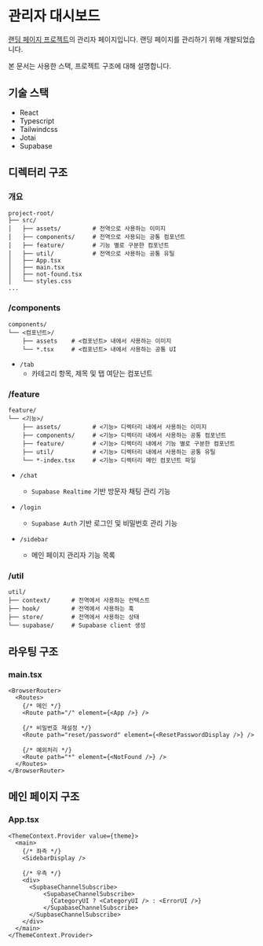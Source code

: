 # 관리자 대시보드

[랜딩 페이지 프로젝트](https://github.com/inseong01/landing-page)의 관리자 페이지입니다. 랜딩 페이지를 관리하기 위해 개발되었습니다.

본 문서는 사용한 스택, 프로젝트 구조에 대해 설명합니다.

## 기술 스택

- React
- Typescript
- Tailwindcss
- Jotai
- Supabase

## 디렉터리 구조

### 개요

```
project-root/
├── src/
│   ├── assets/         # 전역으로 사용하는 이미지
│   ├── components/     # 전역으로 사용되는 공통 컴포넌트
│   ├── feature/        # 기능 별로 구분한 컴포넌트
│   ├── util/           # 전역으로 사용하는 공통 유틸
│   ├── App.tsx
│   ├── main.tsx
│   ├── not-found.tsx
│   └── styles.css
...
```

### /components

```
components/
└── <컴포넌트>/
    ├── assets    # <컴포넌트> 내에서 사용하는 이미지
    └── *.tsx     # <컴포넌트> 내에서 사용하는 공통 UI
```

- `/tab`
  - 카테고리 항목, 제목 및 탭 여닫는 컴포넌트

### /feature

```
feature/
└── <기능>/
    ├── assets/         # <기능> 디렉터리 내에서 사용하는 이미지
    ├── components/     # <기능> 디렉터리 내에서 사용하는 공통 컴포넌트
    ├── feature/        # <기능> 디렉터리 내에서 기능 별로 구분한 컴포넌트
    ├── util/           # <기능> 디렉터리 내에서 사용하는 공통 유틸
    └── *-index.tsx     # <기능> 디렉터리 메인 컴포넌트 파일
```

- `/chat`

  - `Supabase Realtime` 기반 방문자 채팅 관리 기능

- `/login`

  - `Supabase Auth` 기반 로그인 및 비밀번호 관리 기능

- `/sidebar`

  - 메인 페이지 관리자 기능 목록

### /util

```
util/
├── context/      # 전역에서 사용하는 컨텍스트
├── hook/         # 전역에서 사용하는 훅
├── store/        # 전역에서 사용하는 상태
└── supabase/     # Supabase client 생성
```

## 라우팅 구조

### main.tsx

```
<BrowserRouter>
  <Routes>
    {/* 메인 */}
    <Route path="/" element={<App />} />

    {/* 비밀번호 재설정 */}
    <Route path="reset/password" element={<ResetPasswordDisplay />} />

    {/* 예외처리 */}
    <Route path="*" element={<NotFound />} />
  </Routes>
</BrowserRouter>
```

## 메인 페이지 구조

### App.tsx

```
<ThemeContext.Provider value={theme}>
  <main>
    {/* 좌측 */}
    <SidebarDisplay />

    {/* 우측 */}
    <div>
      <SupbaseChannelSubscribe>
          <SupabaseChannelSubscribe>
            {CategoryUI ? <CategoryUI /> : <ErrorUI />}
          </SupabaseChannelSubscribe>
      </SupbaseChannelSubscribe>
    </div>
  </main>
</ThemeContext.Provider>
```
